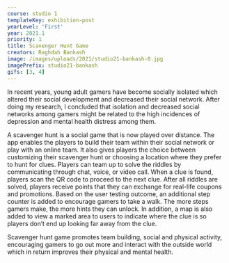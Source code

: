 ```yaml
---
course: studio 1
templateKey: exhibition-post
yearLevel: 'First'
year: 2021.1
priority: 1
title: Scavenger Hunt Game
creators: Raghdah Bankash
image: /images/uploads/2021/studio21-bankash-0.jpg
imagePrefix: studio21-bankash
gifs: [3, 4]
---
```


In recent years, young adult gamers have become socially isolated which altered their social development and decreased their social network. After doing my research, I concluded that isolation and decreased social networks among gamers might be related to the high incidences of depression and mental health distress among them. 

A scavenger hunt is a social game that is now played over distance. The app enables the players to build their team within their social network or play with an online team. It also gives players the choice between customizing their scavenger hunt or choosing a location where they prefer to hunt for clues. Players can team up to solve the riddles by communicating through chat, voice, or video call. When a clue is found, players scan the QR code to proceed to the next clue. After all riddles are solved, players receive points that they can exchange for real-life coupons and promotions. Based on the user testing outcome, an additional step counter is added to encourage gamers to take a walk. The more steps gamers make, the more hints they can unlock. In addition, a map is also added to view a marked area to users to indicate where the clue is so players don’t end up looking far away from the clue.

Scavenger hunt game promotes team building, social and physical activity, encouraging gamers to go out more and interact with the outside world which in return improves their physical and mental health.
